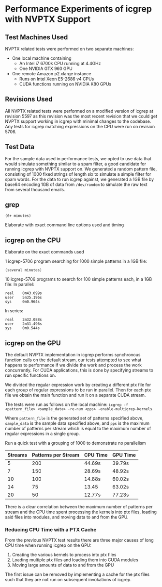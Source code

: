 # Performance Experiments of icgrep with NVPTX Support

## Test Machines Used

NVPTX related tests were performed on two separate machines:
* One local machine containing
    * An Intel i7 6700k CPU running at 4.4GHz
    * One NVIDIA GTX 960 GPU
* One remote Amazon p2.xlarge instance
    * Runs on Intel Xeon E5-2686 v4 CPUs
    * CUDA functions running on NVIDIA K80 GPUs

## Revisions Used

All NVPTX related tests were performed on a modified version of icgrep at revision 5597 as this revision was the most recent
revision that we could get NVPTX support working in icgrep with minimal changes to the codebase. Any tests for icgrep matching expressions on the CPU were run on revision 5706.

## Test Data

For the sample data used in performance tests, we opted to use data that would simulate something similar to a spam filter,
a good candidate for running icgrep with NVPTX support on. We generated a random pattern file, consisting of 1000 fixed strings
of length six to simulate a simple filter for spam words. For the data to run icgrep against, we generated a 1GB file by
base64 encoding 1GB of data from `/dev/random` to simulate the raw text from several thousand emails.

## grep

```
(6+ minutes)
```

<TODO> Elaborate with exact command line options used and timing

## icgrep on the CPU

<TODO> Elaborate on the exact commands used

1 icgrep-5706 program searching for 1000 simple patterns in a 1GB file:
```
(several minutes)
```

10 icgrep-5706 programs to search for 100 simple patterns each, in a 1GB file:
In parallel:
```
real    0m43.099s
user    5m35.196s
sys     0m0.964s
```

In series:
```
real    2m32.088s
user    2m31.496s
sys     0m0.544s
```

## icgrep on the GPU

The default NVPTX implementation in icgrep performs synchronous function calls on the default stream, our tests attempted to  see what happens to performance if we divide the work and process the work concurrently. For CUDA applications, this is done by specifying streams to run specific functions on.

We divided the regular expression work by creating a different ptx file for each group of regular expressions to be run in parallel. Then for each ptx file we obtain the main function and run it on a separate CUDA stream.

The tests were run as follows on the local machine:
`icgrep -f <pattern_file> <sample_data> -re-num <pps> -enable-multigrep-kernels`

Where `pattern_file` is the generated set of patterns specified above, `sample_data` is the sample data specified above, and
`pps` is the maximum number of patterns per stream which is equal to the maximum number of regular expressions in a single group.


<TODO> Run a quick test with a grouping of 1000 to demonstrate no parallelism
  
|Streams|Patterns per Stream|CPU Time|GPU Time|
|-------|-------------------|--------|--------|
| 5 | 200 | 44.69s | 39.79s |
| 7 | 150 | 28.69s | 48.92s|
| 10 | 100 | 14.88s | 60.02s |
| 14 | 75 | 13.45 | 63.02s|
| 20 | 50 | 12.77s | 77.23s|

There is a clear correlation between the maximum number of patterns per stream and the CPU time spent processing the kernels into ptx files, loading said files into modules, and moving data to and from the GPU.

### Reducing CPU Time with a PTX Cache

From the previous NVPTX test results there are three major causes of long CPU time when running icgrep on the GPU:
1. Creating the various kernels to process into ptx files
2. Loading multiple ptx files and loading them into CUDA modules
3. Moving large amounts of data to and from the GPU

The first issue can be removed by implementing a cache for the ptx files such that they are not run on subsequent invokations of icgrep.
